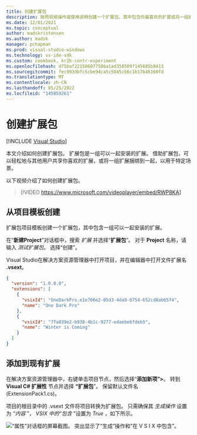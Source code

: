 ```yaml
---
title: 创建扩展包
description: 按照视频操作或使用说明创建一个扩展包，其中包含你最喜欢的扩展或将一组扩展组合在一起。
ms.date: 12/01/2021
ms.topic: conceptual
author: madskristensen
ms.author: madsk
manager: pchapman
ms.prod: visual-studio-windows
ms.technology: vs-ide-sdk
ms.custom: cookbook, kr2b-contr-experiment
ms.openlocfilehash: d75baf221506077586a1ad358509f145685b8413
ms.sourcegitcommit: fec993dbfc5cbe94ca5c5845cb6c1b17b46160fd
ms.translationtype: MT
ms.contentlocale: zh-CN
ms.lasthandoff: 05/25/2022
ms.locfileid: "145859261"
---
```

# <a name="create-an-extension-pack"></a>创建扩展包

 [!INCLUDE [Visual Studio](~/includes/applies-to-version/vs-windows-only.md)]

本文介绍如何创建扩展包。 扩展包是一组可以一起安装的扩展。 借助扩展包，可以轻松地与其他用户共享你喜欢的扩展，或将一组扩展捆绑到一起，以用于特定场景。

以下视频介绍了如何创建扩展包。
> [!VIDEO https://www.microsoft.com/videoplayer/embed/RWP8KA]

## <a name="create-from-project-template"></a>从项目模板创建
扩展包项目模板创建一个扩展包，其中包含一组可以一起安装的扩展。

在“**新建Project**”对话框中，搜索 *扩展* 并选择“**扩展包**”。 对于 **Project** 名称，请输入 *测试扩展包*。 选择“创建”。

Visual Studio在解决方案资源管理器中打开项目，并在编辑器中打开文件扩展名 **.vsext**。

```json
{
  "version": "1.0.0.0",
  "extensions": [
    {
      "vsixId": "OneDarkPro.e1e706e2-05d3-4da9-8754-652cd8ab65f4",
      "name": "One Dark Pro"
    },
    {
      "vsixId": "7fa839e2-b938-4b1c-9277-edaebe6fdeb5",
      "name": "Winter is Coming"
    }
  ]
}
```

## <a name="add-to-existing-extension"></a>添加到现有扩展
在解决方案资源管理器中，右键单击项目节点，然后选择“**添加新项”>**。 转到 **Visual C# 扩展性** 节点并选择 **“扩展包**”。 保留默认文件名 (ExtensionPack1.cs)。

项目的根目录中的 .vsext 文件将项目转换为扩展包。 只需确保其 *生成操作* 设置为 *“内容* ”， *VSIX 中的“包含* ”设置为 *True* ，如下所示。

![“属性”对话框的屏幕截图。 突出显示了“生成”操作和“在 V S I X 中包含”。](../media/include-in-vsix.png)
